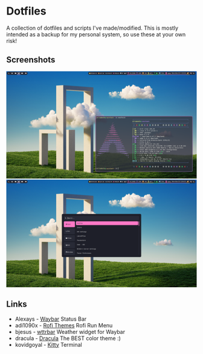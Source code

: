 # Dotfiles

A collection of dotfiles and scripts I've made/modified. This is mostly intended as a backup for my personal system, so use these at your own risk!

## Screenshots

![](screenshots/razdesk.png)
![](screenshots/rofi.png)

## Links

- Alexays - [Waybar](https://github.com/Alexays/Waybar) Status Bar
-  adi1090x -  [Rofi Themes](https://github.com/adi1090x/rofi) Rofi Run Menu
- bjesus - [wttrbar](https://github.com/bjesus/wttrbar) Weather widget for Waybar
- dracula - [Dracula](https://github.com/dracula/dracula-theme) The BEST color theme :)
- kovidgoyal - [Kitty](https://github.com/kovidgoyal/kitty) Terminal
